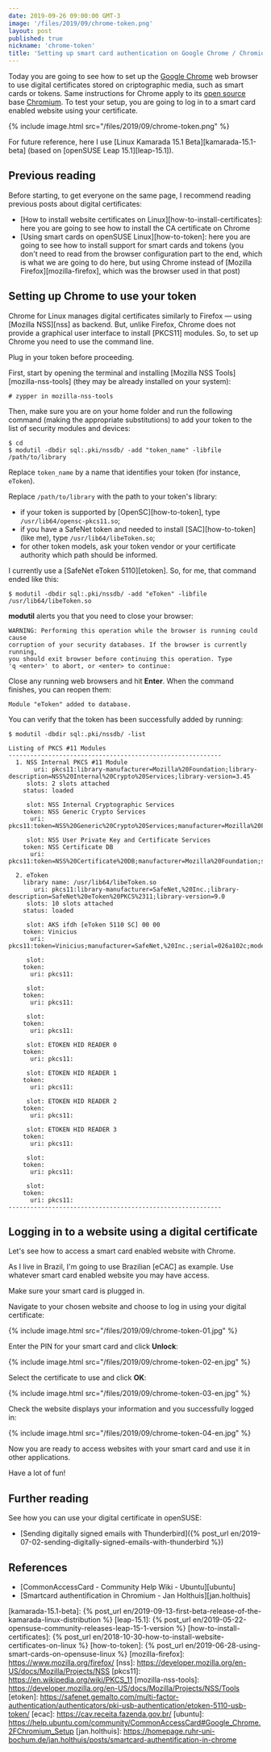 ```yaml
---
date: 2019-09-26 09:00:00 GMT-3
image: '/files/2019/09/chrome-token.png'
layout: post
published: true
nickname: 'chrome-token'
title: 'Setting up smart card authentication on Google Chrome / Chromium'
---
```


Today you are going to see how to set up the [Google Chrome][google-chrome] web browser to use digital certificates stored on criptographic media, such as smart cards or tokens. Same instructions for Chrome apply to its [open source][opensource] base [Chromium]. To test your setup, you are going to log in to a smart card enabled website using your certificate.

{% include image.html src="/files/2019/09/chrome-token.png" %}

For future reference, here I use [Linux Kamarada 15.1 Beta][kamarada-15.1-beta] (based on [openSUSE Leap 15.1][leap-15.1]).

## Previous reading

Before starting, to get everyone on the same page, I recommend reading previous posts about digital certificates:

- [How to install website certificates on Linux][how-to-install-certificates]: here you are going to see how to install the CA certificate on Chrome
- [Using smart cards on openSUSE Linux][how-to-token]: here you are going to see how to install support for smart cards and tokens (you don't need to read from the browser configuration part to the end, which is what we are going to do here, but using Chrome instead of [Mozilla Firefox][mozilla-firefox], which was the browser used in that post)

## Setting up Chrome to use your token

Chrome for Linux manages digital certificates similarly to Firefox — using [Mozilla NSS][nss] as backend. But, unlike Firefox, Chrome does not provide a graphical user interface to install [PKCS11] modules. So, to set up Chrome you need to use the command line.

Plug in your token before proceeding.

First, start by opening the terminal and installing [Mozilla NSS Tools][mozilla-nss-tools] (they may be already installed on your system):

```
# zypper in mozilla-nss-tools
```

Then, make sure you are on your home folder and run the following command (making the appropriate substitutions) to add your token to the list of security modules and devices:

```
$ cd
$ modutil -dbdir sql:.pki/nssdb/ -add "token_name" -libfile /path/to/library
```

Replace `token_name` by a name that identifies your token (for instance, `eToken`).

Replace `/path/to/library` with the path to your token's library:

- if your token is supported by [OpenSC][how-to-token], type `/usr/lib64/opensc-pkcs11.so`;
- if you have a SafeNet token and needed to install [SAC][how-to-token] (like me), type `/usr/lib64/libeToken.so`;
- for other token models, ask your token vendor or your certificate authority which path should be informed.

I currently use a [SafeNet eToken 5110][etoken]. So, for me, that command ended like this:

```
$ modutil -dbdir sql:.pki/nssdb/ -add "eToken" -libfile /usr/lib64/libeToken.so
```

**modutil** alerts you that you need to close your browser:

```
WARNING: Performing this operation while the browser is running could cause
corruption of your security databases. If the browser is currently running,
you should exit browser before continuing this operation. Type
'q <enter>' to abort, or <enter> to continue:
```

Close any running web browsers and hit **Enter**. When the command finishes, you can reopen them:

```
Module "eToken" added to database.
```

You can verify that the token has been successfully added by running:

```
$ modutil -dbdir sql:.pki/nssdb/ -list

Listing of PKCS #11 Modules
-----------------------------------------------------------
  1. NSS Internal PKCS #11 Module
	   uri: pkcs11:library-manufacturer=Mozilla%20Foundation;library-description=NSS%20Internal%20Crypto%20Services;library-version=3.45
	 slots: 2 slots attached
	status: loaded

	 slot: NSS Internal Cryptographic Services
	token: NSS Generic Crypto Services
	  uri: pkcs11:token=NSS%20Generic%20Crypto%20Services;manufacturer=Mozilla%20Foundation;serial=0000000000000000;model=NSS%203

	 slot: NSS User Private Key and Certificate Services
	token: NSS Certificate DB
	  uri: pkcs11:token=NSS%20Certificate%20DB;manufacturer=Mozilla%20Foundation;serial=0000000000000000;model=NSS%203

  2. eToken
	library name: /usr/lib64/libeToken.so
	   uri: pkcs11:library-manufacturer=SafeNet,%20Inc.;library-description=SafeNet%20eToken%20PKCS%2311;library-version=9.0
	 slots: 10 slots attached
	status: loaded

	 slot: AKS ifdh [eToken 5110 SC] 00 00
	token: Vinicius
	  uri: pkcs11:token=Vinicius;manufacturer=SafeNet,%20Inc.;serial=026a102c;model=eToken

	 slot:
	token:
	  uri: pkcs11:

	 slot:
	token:
	  uri: pkcs11:

	 slot:
	token:
	  uri: pkcs11:

	 slot: ETOKEN HID READER 0
	token:
	  uri: pkcs11:

	 slot: ETOKEN HID READER 1
	token:
	  uri: pkcs11:

	 slot: ETOKEN HID READER 2
	token:
	  uri: pkcs11:

	 slot: ETOKEN HID READER 3
	token:
	  uri: pkcs11:

	 slot:
	token:
	  uri: pkcs11:

	 slot:
	token:
	  uri: pkcs11:
-----------------------------------------------------------
```

## Logging in to a website using a digital certificate

Let's see how to access a smart card enabled website with Chrome.

As I live in Brazil, I'm going to use Brazilian [eCAC] as example. Use whatever smart card enabled website you may have access.

Make sure your smart card is plugged in.

Navigate to your chosen website and choose to log in using your digital certificate:

{% include image.html src="/files/2019/09/chrome-token-01.jpg" %}

Enter the PIN for your smart card and click **Unlock**:

{% include image.html src="/files/2019/09/chrome-token-02-en.jpg" %}

Select the certificate to use and click **OK**:

{% include image.html src="/files/2019/09/chrome-token-03-en.jpg" %}

Check the website displays your information and you successfully logged in:

{% include image.html src="/files/2019/09/chrome-token-04-en.jpg" %}

Now you are ready to access websites with your smart card and use it in other applications.

Have a lot of fun!

## Further reading

See how you can use your digital certificate in openSUSE:

- [Sending digitally signed emails with Thunderbird]({% post_url en/2019-07-02-sending-digitally-signed-emails-with-thunderbird %})

## References

- [CommonAccessCard - Community Help Wiki - Ubuntu][ubuntu]
- [Smartcard authentification in Chromium - Jan Holthuis][jan.holthuis]

[google-chrome]:                https://www.google.com/chrome/
[opensource]:                   https://opensource.org/osd-annotated
[chromium]:                     https://www.chromium.org/
[kamarada-15.1-beta]:           {% post_url en/2019-09-13-first-beta-release-of-the-kamarada-linux-distribution %}
[leap-15.1]:                    {% post_url en/2019-05-22-opensuse-community-releases-leap-15-1-version %}
[how-to-install-certificates]:  {% post_url en/2018-10-30-how-to-install-website-certificates-on-linux %}
[how-to-token]:                 {% post_url en/2019-06-28-using-smart-cards-on-opensuse-linux %}
[mozilla-firefox]:              https://www.mozilla.org/firefox/
[nss]:                          https://developer.mozilla.org/en-US/docs/Mozilla/Projects/NSS
[pkcs11]:                       https://en.wikipedia.org/wiki/PKCS_11
[mozilla-nss-tools]:            https://developer.mozilla.org/en-US/docs/Mozilla/Projects/NSS/Tools
[etoken]:                       https://safenet.gemalto.com/multi-factor-authentication/authenticators/pki-usb-authentication/etoken-5110-usb-token/
[ecac]:                         https://cav.receita.fazenda.gov.br/
[ubuntu]:                       https://help.ubuntu.com/community/CommonAccessCard#Google_Chrome.2FChromium_Setup
[jan.holthuis]:                 https://homepage.ruhr-uni-bochum.de/jan.holthuis/posts/smartcard-authentification-in-chrome
